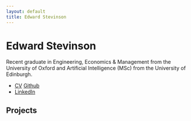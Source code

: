 ```yaml
---
layout: default
title: Edward Stevinson
---
```


# Edward Stevinson

Recent graduate in Engineering, Economics & Management from the University of Oxford and Artificial Intelligence (MSc) from the University of Edinburgh.

* [CV](assets/stevinson_cv.pdf)
[Github](https://www.github.com/stevinson)
* [LinkedIn](https://uk.linkedin.com/in/edward-stevinson-971b98124)


## Projects
